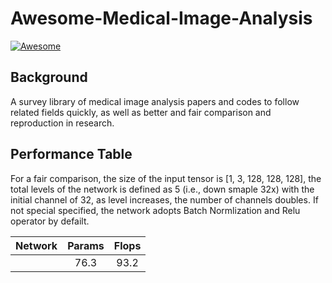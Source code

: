 # Awesome-Medical-Image-Analysis

[![Awesome](https://cdn.rawgit.com/sindresorhus/awesome/d7305f38d29fed78fa85652e3a63e154dd8e8829/media/badge.svg)](https://github.com/sindresorhus/awesome)
## Background
A survey library of medical image analysis papers and codes to follow related fields quickly, as well as better and fair comparison and reproduction in research.

## Performance Table

For a fair comparison, the size of the input tensor is [1, 3, 128, 128, 128], the total levels of the network is defined as 5 (i.e., down smaple 32x) with the initial channel of 32, as level increases, the number of channels doubles. 
If not special specified, the network adopts Batch Normlization and Relu operator by defailt.


|         Network            |     Params        |       Flops       |
|:--------------------------:|:-----------------:|:-----------------:|
|                         |      76.3         |       93.2        |


